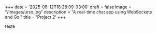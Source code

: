 +++
date = '2025-06-12T18:28:09-03:00'
draft = false
image = "/images/urso.jpg"
description = "A real-time chat app using WebSockets and Go."
title = 'Project 2'
+++


teste